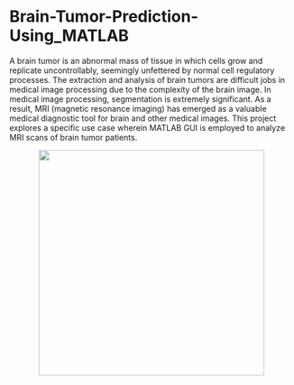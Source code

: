 # Brain-Tumor-Prediction-Using_MATLAB

A brain tumor is an abnormal mass of tissue in which cells grow and replicate uncontrollably, seemingly unfettered by normal cell regulatory processes. The extraction and analysis of brain tumors are difficult jobs in medical image processing due to the complexity of the brain image. In medical image processing, segmentation is extremely significant. As a result, MRI (magnetic resonance imaging) has emerged as a valuable medical diagnostic tool for brain and other medical images. This project explores a specific use case wherein MATLAB GUI is employed to analyze MRI scans of brain tumor patients.

<div align="center">
  <img src="https://github.com/shubham-jain-dev/Brain-Tumor-Prediction-Using_MATLAB/assets/161154034/a1fdda65-0e40-47bc-a72e-3a969749c309" width="400" />
</div>
